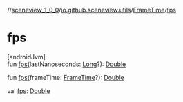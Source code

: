//[sceneview_1_0_0](../../../index.md)/[io.github.sceneview.utils](../index.md)/[FrameTime](index.md)/[fps](fps.md)

# fps

[androidJvm]\
fun [fps](fps.md)(lastNanoseconds: [Long](https://kotlinlang.org/api/latest/jvm/stdlib/kotlin/-long/index.html)?): [Double](https://kotlinlang.org/api/latest/jvm/stdlib/kotlin/-double/index.html)

fun [fps](fps.md)(frameTime: [FrameTime](index.md)?): [Double](https://kotlinlang.org/api/latest/jvm/stdlib/kotlin/-double/index.html)

val [fps](fps.md): [Double](https://kotlinlang.org/api/latest/jvm/stdlib/kotlin/-double/index.html)
